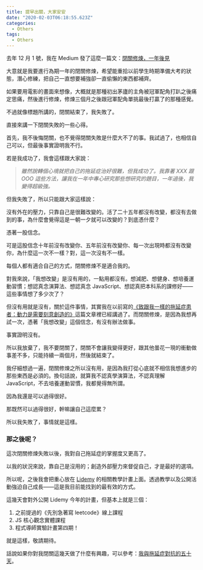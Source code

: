 ```yaml
---
title: 提早出關，大家安安
date: "2020-02-03T06:18:55.623Z"
categories:
  - Others
tags:
  - Others
---
```


去年 12 月 1 號，我在 Medium 發了這麼一篇文：[閉關修煉，一年後見](https://medium.com/@hulitw/best-one-year-696aa373207d)

大意就是我要進行為期一年的閉關修煉，希望能重拾以前學生時期準備大考的狀態，潛心修練，把自己一直想要補強卻一直偷懶的東西都補齊。

如果要用電影的畫面來想像，大概就是那種初出茅廬的主角被冠軍配角打趴之後痛定思痛，然後進行修煉，修煉三個月之後跟冠軍配角單挑最後打贏了的那種感覺。

不過就像標題所講的，閉關結束了，我失敗了。

直接來講一下閉關失敗的一些心得。

首先，我不後悔閉關，也不覺得閉關失敗是什麼大不了的事。我試過了，也相信自己可以，但最後事實證明我不行。

若是我成功了，我會這樣跟大家說：

> _雖然說轉個心境就把自己的拖延症治好很難，但我成功了。我靠著 XXX 跟 OOO 這些方法，讓我在一年中專心研究那些想研究的題目，一年過後，我變得超級強。_

但我失敗了，所以只能跟大家這樣說：

沒有外在的壓力，只靠自己是很難改變的。活了二十五年都沒有改變，都沒有去做到的事，為什麼會覺得這是一朝一夕就可以改變的？到底憑什麼？

憑著一股信念。

可是這股信念十年前沒有改變你、五年前沒有改變你、每一次出現時都沒有改變你，為什麼這一次不一樣？對，這一次沒有不一樣。

每個人都有適合自己的方式，閉關修煉不是適合我的。

對我來說，「我想改變」是沒有用的，一點用都沒有。想減肥、想健身、想培養運動習慣；想認真念演算法、想認真念 JavaScript、想認真把本科系的課修好——這些事情想了多少次了？

但沒有用就是沒有，關於這件事情，其實我在以前寫的[《致跟我一樣的拖延症患者：動力是需要刻意創造的》](https://medium.com/hulis-blog/procrastination-ba12754ada49)這篇文章裡已經講過了。而閉關修煉，是因為我想再試一次，憑著「我想改變」這個信念，有沒有辦法做事。

事實證明沒有。

所以我放棄了，我不要閉關了，閉關不會讓我變得更好，跟其他曇花一現的衝動做事差不多，只能持續一兩個月，然後就結束了。

我仔細想過一遍，閉關修煉之所以沒有用，是因為我打從心底就不相信我想進步的那些東西是必須的。換句話說，就算我不認真學演算法，不認真理解 JavaScript，不去培養運動習慣，我都覺得無所謂。

因為我還是可以過得很好。

那既然可以過得很好，幹嘛讓自己這麼累？

所以我失敗了，事情就是這樣。

### 那之後呢？

這次閉關修煉失敗以後，我對自己拖延症的掌握度又更高了。

以我的狀況來說，靠自己是沒用的；創造外部壓力來督促自己，才是最好的選項。

所以呢，之後我會把重心放在 [Lidemy](http://lidemy.com/) 的相關教學計畫上面。透過教學以及公開活動強迫自己成長——這是我目前能找到的最有效的方式。

這幾天會對外公開 Lidemy 今年的計畫，但基本上就是三個：

1.  之前提過的《先別急著寫 leetcode》線上課程
2.  JS 核心觀念實體課程
3.  程式導師實驗計畫第四期！

就是這樣，敬請期待。

話說如果你對我閉關這幾天做了什麼有興趣，可以參考：[我與拖延症對抗的五十天](https://medium.com/@hulitw/fight-against-procrastination-but-lost-b43d3c4164e1)。
